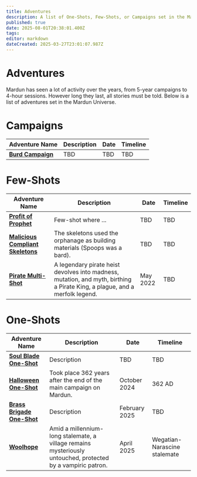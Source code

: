```yaml
---
title: Adventures
description: A list of One-Shots, Few-Shots, or Campaigns set in the Mardun Universe
published: true
date: 2025-08-01T20:38:01.400Z
tags: 
editor: markdown
dateCreated: 2025-03-27T23:01:07.987Z
---
```


# Adventures
Mardun has seen a lot of activity over the years, from 5-year campaigns to 4-hour sessions. However long they last, all stories must be told. Below is a list of adventures set in the Mardun Universe.

# Campaigns

| Adventure Name | Description | Date | Timeline |
|----------------|-------------|------------|--------------------|
| [**Burd Campaign**](/Adventures/Burd_Campaign) | TBD | TBD | TBD |

# Few-Shots

| Adventure Name | Description | Date | Timeline |
|----------------|-------------|------------|--------------------|
| [**Profit of Prophet**](/Adventures/Prophet-of-Profit) | Few-shot where ... | TBD | TBD |
| [**Malicious Compliant Skeletons**](/Adventures/Compliant_Skeletons) | The skeletons used the orphanage as building materials (Spoops was a bard). | TBD | TBD |
| [**Pirate Multi-Shot**](/Adventures/Pirate_Multi_Shot) | A legendary pirate heist devolves into madness, mutation, and myth, birthing a Pirate King, a plague, and a merfolk legend. | May 2022 | TBD |

# One-Shots

| Adventure Name | Description | Date | Timeline |
|----------------|-------------|------------|--------------------|
| [**Soul Blade One-Shot**](/Adventures/Soul_Blade_One_Shot) | Description | TBD | TBD |
| [**Halloween One-Shot**](/Adventures/Halloween_One_Shot) | Took place 362 years after the end of the main campaign on Mardun. | October 2024 | 362 AD |
| [**Brass Brigade One-Shot**](/Adventures/Brass_Brigade_One_Shot) | Description | February 2025 | TBD |
| [**Woolhope**](/Adventures/Woolhope) | Amid a millennium-long stalemate, a village remains mysteriously untouched, protected by a vampiric patron. | April 2025 | Wegatian-Narascine stalemate |
